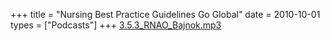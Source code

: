 +++
title = "Nursing Best Practice Guidelines Go Global"
date = 2010-10-01
types = ["Podcasts"]
+++
[3.5.3\_RNAO\_Bajnok.mp3](/files/3.5.3_RNAO_Bajnok.mp3)
